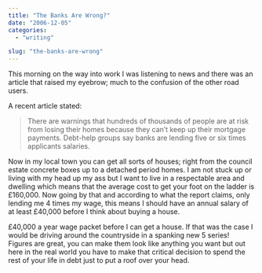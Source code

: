 ```yaml
---
title: "The Banks Are Wrong?"
date: "2006-12-05"
categories: 
  - "writing"

slug: "the-banks-are-wrong"
---
```


This morning on the way into work I was listening to news and there was an article that raised my eyebrow; much to the confusion of the other road users.

A recent article stated:

> There are warnings that hundreds of thousands of people are at risk from losing their homes because they can’t keep up their mortgage payments. Debt-help groups say banks are lending five or six times applicants salaries.

Now in my local town you can get all sorts of houses; right from the council estate concrete boxes up to a detached period homes. I am not stuck up or living with my head up my ass but I want to live in a respectable area and dwelling which means that the average cost to get your foot on the ladder is £160,000. Now going by that and according to what the report claims, only lending me 4 times my wage, this means I should have an annual salary of at least £40,000 before I think about buying a house.

£40,000 a year wage packet before I can get a house. If that was the case I would be driving around the countryside in a spanking new 5 series!  
Figures are great, you can make them look like anything you want but out here in the real world you have to make that critical decision to spend the rest of your life in debt just to put a roof over your head.
